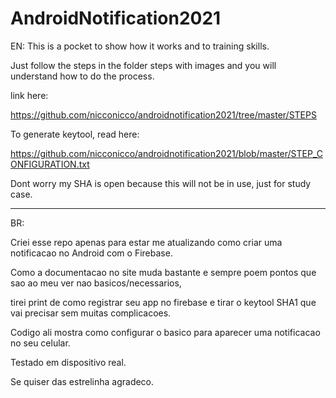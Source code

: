 # AndroidNotification2021

EN:
This is a pocket to show how it works and to training skills.

Just follow the steps in the folder steps with images and you will understand how to do the process.

link here: 

https://github.com/nicconicco/androidnotification2021/tree/master/STEPS

To generate keytool, read here:

https://github.com/nicconicco/androidnotification2021/blob/master/STEP_CONFIGURATION.txt

Dont worry my SHA is open because this will not be in use, just for study case.

------------------------

BR:

Criei esse repo apenas para estar me atualizando como criar uma notificacao no Android com o Firebase. 

Como a documentacao no site muda bastante e sempre poem pontos que sao ao meu ver nao basicos/necessarios, 

tirei print de como registrar seu app no firebase e tirar o keytool SHA1 que vai precisar sem muitas complicacoes.

Codigo ali mostra como configurar o basico para aparecer uma notificacao no seu celular.

Testado em dispositivo real.

Se quiser das estrelinha agradeco.
